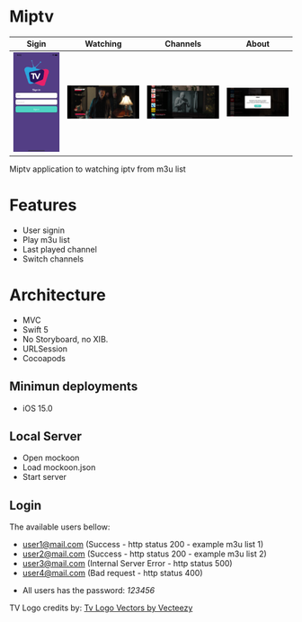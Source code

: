 # Miptv
| Sigin  | Watching | Channels  | About |
| ------ | -------- | --------- | ----- |
|<img src="https://github.com/maxmartinezc/ios-miptv-mvc/blob/master/Docs/signin-screen.png" width="250" heigth="250"/>|<img src="https://github.com/maxmartinezc/ios-miptv-mvc/blob/master/Docs/watching-screen.png" width="350" heigth="350"/>|<img src="https://github.com/maxmartinezc/ios-miptv-mvc/blob/master/Docs/channel-list-screen.png" width="350" heigth="350"/>|<img src="https://github.com/maxmartinezc/ios-miptv-mvc/blob/master/Docs/about-screen.png" width="350" heigth="350"/>|


Miptv application to watching iptv from m3u list

# Features
- User signin
- Play m3u list
- Last played channel
- Switch channels

# Architecture
- MVC
- Swift 5
- No Storyboard, no XIB.
- URLSession
- Cocoapods

## Minimun deployments
- iOS 15.0

## Local Server
- Open mockoon
- Load mockoon.json
- Start server

## Login
The available users bellow:
- user1@mail.com (Success - http status 200 - example m3u list 1)
- user2@mail.com (Success - http status 200 - example m3u list 2)
- user3@mail.com (Internal Server Error - http status 500)
- user4@mail.com (Bad request - http status 400)

* All users has the password: *123456*

TV Logo credits by: <a href="https://www.vecteezy.com/free-vector/tv-logo" target="_blank">Tv Logo Vectors by Vecteezy</a>
